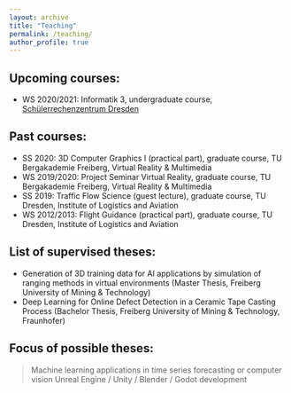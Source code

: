 ```yaml
---
layout: archive
title: "Teaching"
permalink: /teaching/
author_profile: true
---
```


## Upcoming courses:
* WS 2020/2021: Informatik 3, undergraduate course, [Schülerrechenzentrum Dresden](https://www.srz.tu-dresden.de/index.php?id=504)

## Past courses:
* SS 2020: 3D Computer Graphics I (practical part), graduate course, TU Bergakademie Freiberg, Virtual Reality & Multimedia
* WS 2019/2020: Project Seminar Virtual Reality, graduate course, TU Bergakademie Freiberg, Virtual Reality & Multimedia
* SS 2019: Traffic Flow Science (guest lecture), graduate course, TU Dresden, Institute of Logistics and Aviation
* WS 2012/2013: Flight Guidance (practical part), graduate course, TU Dresden, Institute of Logistics and Aviation

## List of supervised theses:
* Generation of 3D training data for AI applications by simulation of ranging methods in virtual environments (Master Thesis, Freiberg University of Mining & Technology)
* Deep Learning for Online Defect Detection in a Ceramic Tape Casting Process (Bachelor Thesis, Freiberg University of Mining & Technology, Fraunhofer)

## Focus of possible theses:
> Machine learning applications in time series forecasting or computer vision
> Unreal Engine / Unity / Blender / Godot development


<!-- 
{% include base_path %}

{% for post in site.teaching reversed %}
  {% include archive-single.html %}
{% endfor %}
-->